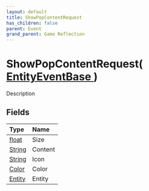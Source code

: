 ```yaml
---
layout: default
title: ShowPopContentRequest
has_children: false
parent: Event
grand_parent: Game Reflection
---
```

# ShowPopContentRequest( [ EntityEventBase ](/riftbreaker-wiki/docs/game-reflection/events/entity_event_base/) )
Description 

## Fields

| Type | Name |
|:----------|:--------------|
| [float](/riftbreaker-wiki/docs/game-reflection/components/float/) | Size |
| [String](/riftbreaker-wiki/docs/game-reflection/components/string/) | Content |
| [String](/riftbreaker-wiki/docs/game-reflection/components/string/) | Icon |
| [Color](/riftbreaker-wiki/docs/game-reflection/classes/color/) | Color |
| [Entity](/riftbreaker-wiki/docs/game-reflection/classes/entity/) | Entity |

